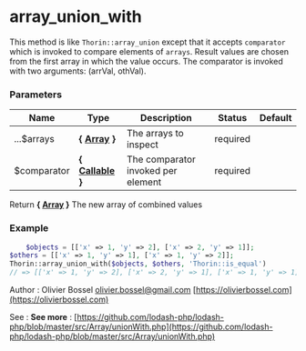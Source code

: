 # array_union_with

This method is like `Thorin::array_union` except that it accepts `comparator` which
is invoked to compare elements of `arrays`. Result values are chosen from
the first array in which the value occurs. The comparator is invoked
with two arguments: (arrVal, othVal).



### Parameters
Name  |  Type  |  Description  |  Status  |  Default
------------  |  ------------  |  ------------  |  ------------  |  ------------
...$arrays  |  **{ [Array](http://php.net/manual/en/language.types.array.php) }**  |  The arrays to inspect  |  required  |
$comparator  |  **{ [Callable](http://php.net/manual/en/language.types.callable.php) }**  |  The comparator invoked per element  |  required  |

Return **{ [Array](http://php.net/manual/en/language.types.array.php) }** The new array of combined values

### Example
```php
	$objects = [['x' => 1, 'y' => 2], ['x' => 2, 'y' => 1]];
$others = [['x' => 1, 'y' => 1], ['x' => 1, 'y' => 2]];
Thorin::array_union_with($objects, $others, 'Thorin::is_equal')
// => [['x' => 1, 'y' => 2], ['x' => 2, 'y' => 1], ['x' => 1, 'y' => 1]]
```
Author : Olivier Bossel [olivier.bossel@gmail.com](mailto:olivier.bossel@gmail.com) [https://olivierbossel.com](https://olivierbossel.com)

See : **See more** : [https://github.com/lodash-php/lodash-php/blob/master/src/Array/unionWith.php](https://github.com/lodash-php/lodash-php/blob/master/src/Array/unionWith.php)